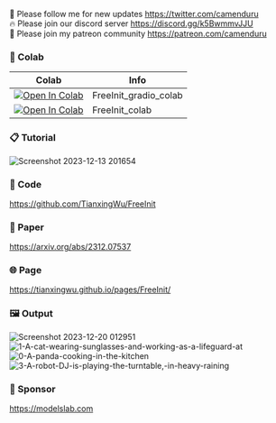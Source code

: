 🐣 Please follow me for new updates https://twitter.com/camenduru <br />
🔥 Please join our discord server https://discord.gg/k5BwmmvJJU <br />
🥳 Please join my patreon community https://patreon.com/camenduru <br />

### 🦒 Colab

| Colab | Info
| --- | --- |
[![Open In Colab](https://colab.research.google.com/assets/colab-badge.svg)](https://colab.research.google.com/github/camenduru/FreeInit-colab/blob/main/FreeInit_gradio_colab.ipynb) | FreeInit_gradio_colab
[![Open In Colab](https://colab.research.google.com/assets/colab-badge.svg)](https://colab.research.google.com/github/camenduru/FreeInit-colab/blob/main/FreeInit_colab.ipynb) | FreeInit_colab

### 📋 Tutorial
![Screenshot 2023-12-13 201654](https://github.com/camenduru/FreeInit-colab/assets/54370274/0f4b1379-3bee-4b76-b70d-1c9dbd8b3b77)

### 🧬 Code
https://github.com/TianxingWu/FreeInit

### 📄 Paper
https://arxiv.org/abs/2312.07537

### 🌐 Page
https://tianxingwu.github.io/pages/FreeInit/

### 🖼 Output
![Screenshot 2023-12-20 012951](https://github.com/camenduru/FreeInit-colab/assets/54370274/690ea7f5-a6ab-4d37-98c2-d297f7d91c0f)
![1-A-cat-wearing-sunglasses-and-working-as-a-lifeguard-at](https://github.com/camenduru/FreeInit-colab/assets/54370274/fbe323ca-2277-4f78-a1de-2eb1a55c663c)
![0-A-panda-cooking-in-the-kitchen](https://github.com/camenduru/FreeInit-colab/assets/54370274/92d66050-206d-4b7f-948e-0b5fe488a82a)
![3-A-robot-DJ-is-playing-the-turntable,-in-heavy-raining](https://github.com/camenduru/FreeInit-colab/assets/54370274/205c3afe-9f2b-4423-850a-8e5464f6cccc)

### 🏢 Sponsor
https://modelslab.com
